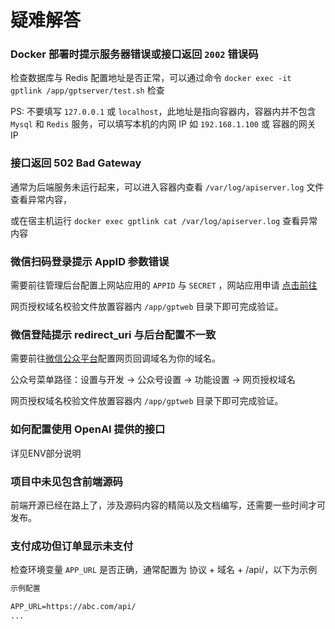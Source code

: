 # 疑难解答

### Docker 部署时提示服务器错误或接口返回 `2002` 错误码

检查数据库与 Redis 配置地址是否正常，可以通过命令 `docker exec -it gptlink /app/gptserver/test.sh` 检查

PS: 不要填写 `127.0.0.1` 或 `localhost`，此地址是指向容器内，容器内并不包含 `Mysql` 和 `Redis` 服务，可以填写本机的内网 IP 如 `192.168.1.100` 或 容器的网关 IP

### 接口返回 502 Bad Gateway

通常为后端服务未运行起来，可以进入容器内查看 `/var/log/apiserver.log` 文件查看异常内容，

或在宿主机运行 `docker exec gptlink cat /var/log/apiserver.log` 查看异常内容

### 微信扫码登录提示 AppID 参数错误

需要前往管理后台配置上网站应用的 `APPID` 与 `SECRET` ，网站应用申请 [点击前往](https://open.weixin.qq.com/)

网页授权域名校验文件放置容器内 `/app/gptweb` 目录下即可完成验证。


### 微信登陆提示 redirect_uri 与后台配置不一致

需要前往[微信公众平台](https://mp.weixin.qq.com/)配置网页回调域名为你的域名。

公众号菜单路径：设置与开发 -> 公众号设置 -> 功能设置 -> 网页授权域名

网页授权域名校验文件放置容器内 `/app/gptweb` 目录下即可完成验证。


### 如何配置使用 OpenAI 提供的接口

详见ENV部分说明

### 项目中未见包含前端源码

前端开源已经在路上了，涉及源码内容的精简以及文档编写，还需要一些时间才可发布。


### 支付成功但订单显示未支付

检查环境变量 `APP_URL` 是否正确，通常配置为 协议 + 域名 + /api/，以下为示例

```txt
示例配置

APP_URL=https://abc.com/api/
...
```

